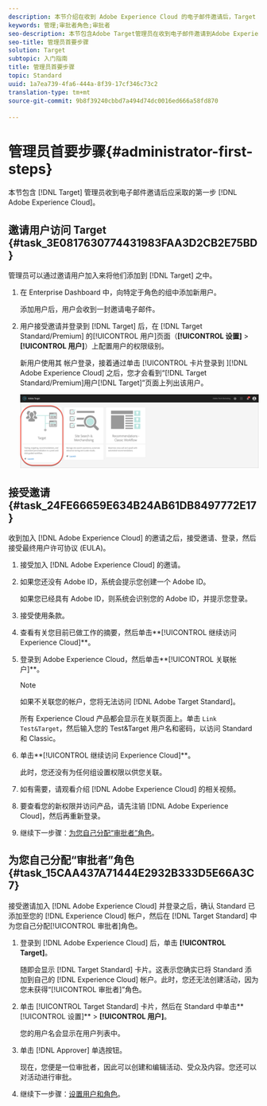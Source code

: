 ```yaml
---
description: 本节介绍在收到 Adobe Experience Cloud 的电子邮件邀请后，Target 管理员应该采取的首要步骤。
keywords: 管理;审批者角色;审批者
seo-description: 本节包含Adobe Target管理员在收到电子邮件邀请到Adobe Experience Cloud后应采取的第一步。
seo-title: 管理员首要步骤
solution: Target
subtopic: 入门指南
title: 管理员首要步骤
topic: Standard
uuid: 1a7ea739-4fa6-444a-8f39-17cf346c73c2
translation-type: tm+mt
source-git-commit: 9b8f39240cbbd7a494d74dc0016ed666a58fd870

---
```



# 管理员首要步骤{#administrator-first-steps}

本节包含 [!DNL Target] 管理员收到电子邮件邀请后应采取的第一步 [!DNL Adobe Experience Cloud]。

## 邀请用户访问 Target {#task_3E0817630774431983FAA3D2CB2E75BD}

管理员可以通过邀请用户加入来将他们添加到 [!DNL Target] 之中。

1. 在 Enterprise Dashboard 中，向特定于角色的组中添加新用户。

   添加用户后，用户会收到一封邀请电子邮件。

1. 用户接受邀请并登录到 [!DNL Target] 后，在 [!DNL Target Standard/Premium] 的[!UICONTROL 用户]页面（**[!UICONTROL 设置]** &gt; **[!UICONTROL 用户]**）上配置用户的权限级别。

   新用户使用其 帐户登录，接着通过单击 [!UICONTROL  卡片登录到 ][!DNL Adobe Experience Cloud] 之后，您才会看到“[!DNL Target Standard/Premium]用户[!DNL Target]”页面上列出该用户。

   ![目标卡](/help/administrating-target/assets/target_card_new.png)

## 接受邀请 {#task_24FE66659E634B24AB61DB8497772E17}

收到加入 [!DNL Adobe Experience Cloud] 的邀请之后，接受邀请、登录，然后接受最终用户许可协议 (EULA)。

1. 接受加入 [!DNL Adobe Experience Cloud] 的邀请。
1. 如果您还没有 Adobe ID，系统会提示您创建一个 Adobe ID。

   如果您已经具有 Adobe ID，则系统会识别您的 Adobe ID，并提示您登录。
1. 接受使用条款。
1. 查看有关您目前已做工作的摘要，然后单击**[!UICONTROL 继续访问 Experience Cloud]**。
1. 登录到 Adobe Experience Cloud，然后单击**[!UICONTROL 关联帐户]**。

   >[!NOTE]
   >
   >如果不关联您的帐户，您将无法访问 [!DNL Adobe Target Standard]。

   所有 Experience Cloud 产品都会显示在关联页面上。单击 `Link Test&Target`，然后输入您的 Test&amp;Target 用户名和密码，以访问 Standard 和 Classic。
1. 单击**[!UICONTROL 继续访问 Experience Cloud]**。

   此时，您还没有为任何组设置权限以供您关联。
1. 如有需要，请观看介绍 [!DNL Adobe Experience Cloud] 的相关视频。
1. 要查看您的新权限并访问产品，请先注销 [!DNL Adobe Experience Cloud]，然后再重新登录。
1. 继续下一步骤：[为您自己分配“审批者”角色](../administrating-target/start-target.md#task_15CAA437A71444E2932B333D5E66A3C7)。

## 为您自己分配“审批者”角色 {#task_15CAA437A71444E2932B333D5E66A3C7}

接受邀请加入 [!DNL Adobe Experience Cloud] 并登录之后，确认 Standard 已添加至您的 [!DNL Experience Cloud] 帐户，然后在 [!DNL Target Standard] 中为您自己分配[!UICONTROL 审批者]角色。

1. 登录到 [!DNL Adobe Experience Cloud] 后，单击 **[!UICONTROL Target]**。

   随即会显示 [!DNL Target Standard] 卡片。这表示您确实已将 Standard 添加到自己的 [!DNL Experience Cloud] 帐户。此时，您还无法创建活动，因为您未获得“[!UICONTROL 审批者]”角色。
1. 单击 [!UICONTROL Target Standard] 卡片，然后在 Standard 中单击**[!UICONTROL 设置]** &gt; **[!UICONTROL 用户]**。

   您的用户名会显示在用户列表中。
1. 单击 [!DNL Approver] 单选按钮。

   现在，您便是一位审批者，因此可以创建和编辑活动、受众及内容。您还可以对活动进行审批。
1. 继续下一步骤：[设置用户和角色](../administrating-target/c-user-management/c-user-management/user-management.md#concept_501166A5F8FB4964A3AAA15D6095C6BE)。
